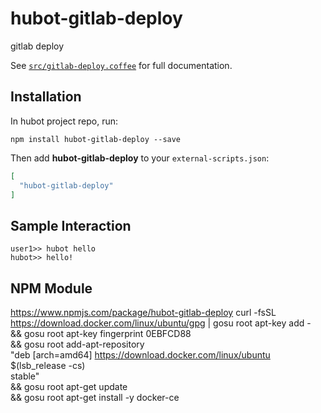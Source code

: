 # hubot-gitlab-deploy

gitlab deploy

See [`src/gitlab-deploy.coffee`](src/gitlab-deploy.coffee) for full documentation.

## Installation

In hubot project repo, run:

`npm install hubot-gitlab-deploy --save`

Then add **hubot-gitlab-deploy** to your `external-scripts.json`:

```json
[
  "hubot-gitlab-deploy"
]
```

## Sample Interaction

```
user1>> hubot hello
hubot>> hello!
```

## NPM Module

https://www.npmjs.com/package/hubot-gitlab-deploy
curl -fsSL https://download.docker.com/linux/ubuntu/gpg | gosu root apt-key add - \
    &&  gosu root apt-key fingerprint 0EBFCD88 \
    &&  gosu root add-apt-repository \
          "deb [arch=amd64] https://download.docker.com/linux/ubuntu \
          $(lsb_release -cs) \
          stable" \
    &&  gosu root apt-get update \
    &&  gosu root apt-get install -y docker-ce
